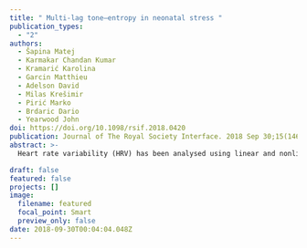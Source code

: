 ```yaml
---
title: " Multi-lag tone–entropy in neonatal stress "
publication_types:
  - "2"
authors:
  - Šapina Matej
  - Karmakar Chandan Kumar
  - Kramarić Karolina
  - Garcin Matthieu
  - Adelson David
  - Milas Krešimir
  - Pirić Marko
  - Brdaric Dario
  - Yearwood John
doi: https://doi.org/10.1098/rsif.2018.0420
publication: Journal of The Royal Society Interface. 2018 Sep 30;15(146):20180420.
abstract: >-
  Heart rate variability (HRV) has been analysed using linear and nonlinear methods. In the framework of a controlled neonatal stress model, we applied tone–entropy (T–E) analysis at multiple lags to understand the influence of external stressors on healthy term neonates. Forty term neonates were included in the study. HRV was analysed using multi-lag T–E at two resting and two stress phases (heel stimulation and a heel stick blood drawing phase). Higher mean entropy values and lower mean tone values when stressed showed a reduction in randomness with increased sympathetic and reduced parasympathetic activity. A ROC analysis was used to estimate the diagnostic performances of tone and entropy and combining both features. Comparing the resting and simulation phase separately, the performance of tone outperformed entropy, but combining the two in a quadratic linear regression model, neonates in resting as compared to stress phases could be distinguished with high accuracy. This raises the possibility that when applied across short time segments, multi-lag T–E becomes an additional tool for more objective assessment of neonatal stress.

draft: false
featured: false
projects: []
image:
  filename: featured
  focal_point: Smart
  preview_only: false
date: 2018-09-30T00:04:04.048Z
---
```

